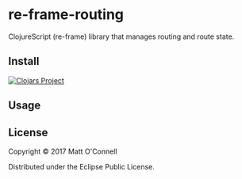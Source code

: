 # re-frame-routing

ClojureScript (re-frame) library that manages routing and route state.

## Install

[![Clojars Project](https://img.shields.io/clojars/v/oconn/re-frame-routing.svg)](https://clojars.org/oconn/re-frame-routing)

## Usage


## License

Copyright © 2017 Matt O'Connell

Distributed under the Eclipse Public License.
